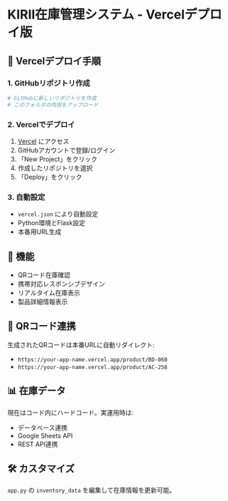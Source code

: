 # KIRII在庫管理システム - Vercelデプロイ版

## 🚀 Vercelデプロイ手順

### 1. GitHubリポジトリ作成
```bash
# GitHubに新しいリポジトリを作成
# このフォルダの内容をアップロード
```

### 2. Vercelでデプロイ
1. [Vercel](https://vercel.com) にアクセス
2. GitHubアカウントで登録/ログイン
3. 「New Project」をクリック
4. 作成したリポジトリを選択
5. 「Deploy」をクリック

### 3. 自動設定
- `vercel.json` により自動設定
- Python環境とFlask設定
- 本番用URL生成

## 📱 機能

- QRコード在庫確認
- 携帯対応レスポンシブデザイン
- リアルタイム在庫表示
- 製品詳細情報表示

## 🔗 QRコード連携

生成されたQRコードは本番URLに自動リダイレクト:
- `https://your-app-name.vercel.app/product/BD-060`
- `https://your-app-name.vercel.app/product/AC-258`

## 📊 在庫データ

現在はコード内にハードコード。実運用時は:
- データベース連携
- Google Sheets API
- REST API連携

## 🛠️ カスタマイズ

`app.py` の `inventory_data` を編集して在庫情報を更新可能。 